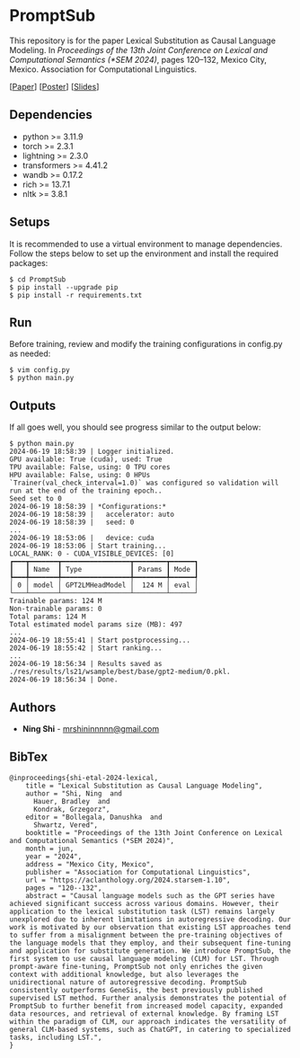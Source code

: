 # PromptSub
This repository is for the paper Lexical Substitution as Causal Language Modeling. In *Proceedings of the 13th Joint Conference on Lexical and Computational Semantics (\*SEM 2024)*, pages 120–132, Mexico City, Mexico. Association for Computational Linguistics.

[[Paper](https://aclanthology.org/2024.starsem-1.10/)] [[Poster](https://github.com/ShiningLab/PromptSub/blob/main/assets/poster.pdf)] [[Slides](https://github.com/ShiningLab/PromptSub/blob/main/assets/slides.pdf)]

## Dependencies
+ python >= 3.11.9
+ torch >= 2.3.1
+ lightning >= 2.3.0
+ transformers >= 4.41.2
+ wandb >= 0.17.2
+ rich >= 13.7.1
+ nltk >= 3.8.1

## Setups
It is recommended to use a virtual environment to manage dependencies. Follow the steps below to set up the environment and install the required packages:
```
$ cd PromptSub
$ pip install --upgrade pip
$ pip install -r requirements.txt
```

## Run
Before training, review and modify the training configurations in config.py as needed:
```
$ vim config.py
$ python main.py
```

## Outputs
If all goes well, you should see progress similar to the output below:
```
$ python main.py
2024-06-19 18:58:39 | Logger initialized.
GPU available: True (cuda), used: True
TPU available: False, using: 0 TPU cores
HPU available: False, using: 0 HPUs
`Trainer(val_check_interval=1.0)` was configured so validation will run at the end of the training epoch..
Seed set to 0
2024-06-19 18:58:39 | *Configurations:*
2024-06-19 18:58:39 |   accelerator: auto
2024-06-19 18:58:39 |   seed: 0
...
2024-06-19 18:53:06 |   device: cuda
2024-06-19 18:53:06 | Start training...
LOCAL_RANK: 0 - CUDA_VISIBLE_DEVICES: [0]
┏━━━┳━━━━━━━┳━━━━━━━━━━━━━━━━━┳━━━━━━━━┳━━━━━━┓
┃   ┃ Name  ┃ Type            ┃ Params ┃ Mode ┃
┡━━━╇━━━━━━━╇━━━━━━━━━━━━━━━━━╇━━━━━━━━╇━━━━━━┩
│ 0 │ model │ GPT2LMHeadModel │  124 M │ eval │
└───┴───────┴─────────────────┴────────┴──────┘
Trainable params: 124 M
Non-trainable params: 0
Total params: 124 M
Total estimated model params size (MB): 497
...
2024-06-19 18:55:41 | Start postprocessing...
2024-06-19 18:55:42 | Start ranking...
...
2024-06-19 18:56:34 | Results saved as ./res/results/ls21/wsample/best/base/gpt2-medium/0.pkl.
2024-06-19 18:56:34 | Done.
```

## Authors
* **Ning Shi** - mrshininnnnn@gmail.com

## BibTex
```
@inproceedings{shi-etal-2024-lexical,
    title = "Lexical Substitution as Causal Language Modeling",
    author = "Shi, Ning  and
      Hauer, Bradley  and
      Kondrak, Grzegorz",
    editor = "Bollegala, Danushka  and
      Shwartz, Vered",
    booktitle = "Proceedings of the 13th Joint Conference on Lexical and Computational Semantics (*SEM 2024)",
    month = jun,
    year = "2024",
    address = "Mexico City, Mexico",
    publisher = "Association for Computational Linguistics",
    url = "https://aclanthology.org/2024.starsem-1.10",
    pages = "120--132",
    abstract = "Causal language models such as the GPT series have achieved significant success across various domains. However, their application to the lexical substitution task (LST) remains largely unexplored due to inherent limitations in autoregressive decoding. Our work is motivated by our observation that existing LST approaches tend to suffer from a misalignment between the pre-training objectives of the language models that they employ, and their subsequent fine-tuning and application for substitute generation. We introduce PromptSub, the first system to use causal language modeling (CLM) for LST. Through prompt-aware fine-tuning, PromptSub not only enriches the given context with additional knowledge, but also leverages the unidirectional nature of autoregressive decoding. PromptSub consistently outperforms GeneSis, the best previously published supervised LST method. Further analysis demonstrates the potential of PromptSub to further benefit from increased model capacity, expanded data resources, and retrieval of external knowledge. By framing LST within the paradigm of CLM, our approach indicates the versatility of general CLM-based systems, such as ChatGPT, in catering to specialized tasks, including LST.",
}
```